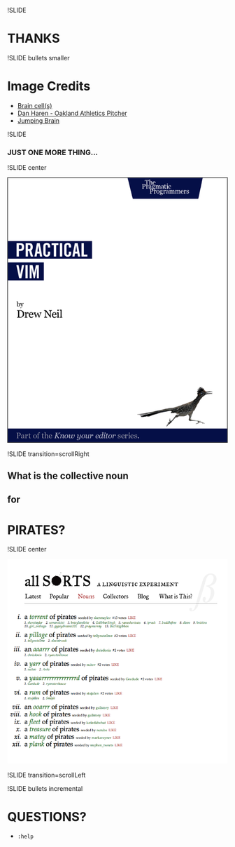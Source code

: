 !SLIDE
# THANKS

!SLIDE bullets smaller

# Image Credits

* [Brain cell(s)](http://www.flickr.com/photos/jepoirrier/954701212/)
* [Dan Haren - Oakland Athletics Pitcher](http://www.flickr.com/photos/adevigal/760240636/)
* [Jumping Brain](http://www.flickr.com/photos/lapolab/2403693037/)
<!--* [White Rook](http://www.flickr.com/photos/pianowow/4319725263/)-->

!SLIDE

### JUST ONE MORE THING...

!SLIDE center

![](../images/prags-cover.png)

!SLIDE transition=scrollRight

## What is the collective noun
## for
# PIRATES?

!SLIDE center

![](../images/pirates-collective.png)



!SLIDE transition=scrollLeft

!SLIDE bullets incremental
# QUESTIONS?

* `:help`

